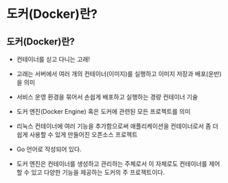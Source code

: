# 도커\(Docker\)란?

## 도커\(Docker\)란?

 - 컨테이너를 싣고 다니는 고래!

 - 고래는 서버에서 여러 개의 컨테이너\(이미지\)를 실행하고 이미지 저장과 배포\(운반\)을 의미

 - 서비스 운영 환경을 묶어서 손쉽게 배포하고 실행하는 경량 컨테이너 기술

 - 도커 엔진\(Docker Engine\) 혹은 도커에 관련된 모든 프로젝트를 의미

 - 리눅스 컨테이너에 여러 기능을 추가함으로써 애플리케이션을 컨테이너로서 좀 더 쉽게 사용할 수 있게 만들어진 오픈소스 프로젝트

 - Go 언어로 작성되어 있다.

 - 도커 엔진은 컨테이너를 생성하고 관리하는 주체로서 이 자체로도 컨테이너를 제어할 수 있고 다양한 기능을 제공하는 도커의 주 프로젝트이다.

